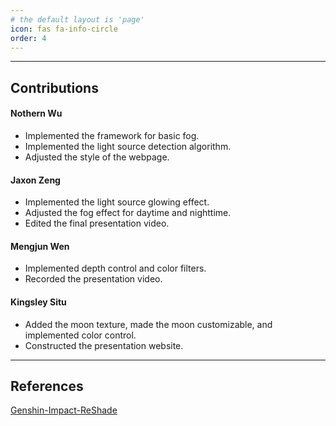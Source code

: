 ```yaml
---
# the default layout is 'page'
icon: fas fa-info-circle
order: 4
---
```

***
## Contributions

#### Nothern Wu
- Implemented the framework for basic fog.
- Implemented the light source detection algorithm.
- Adjusted the style of the webpage.

#### Jaxon Zeng
- Implemented the light source glowing effect.
- Adjusted the fog effect for daytime and nighttime.
- Edited the final presentation video.

#### Mengjun Wen
- Implemented depth control and color filters.
- Recorded the presentation video. 

#### Kingsley Situ
- Added the moon texture, made the moon customizable, and implemented color control.
- Constructed the presentation website.

***
## References
[Genshin-Impact-ReShade](https://github.com/sefinek24/Genshin-Impact-ReShade)

